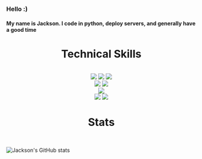 ### Hello :)
#### My name is Jackson. I code in python, deploy servers, and generally have a good time

<div align='center'>
  <h1>Technical Skills</h1><br>
  <img src = "https://img.shields.io/badge/-HTML5-E34F26?style=flat&logo=html5&logoColor=white"> <img src = "https://img.shields.io/badge/-CSS3-1572B6?style=flat&logo=css3&logoColor=white"> <img src="https://img.shields.io/badge/-Bootstrap-563D7C?style=flat&logo=bootstrap&logoColor=white"> <br />
  <img src="https://img.shields.io/badge/-django-black?style=flat&logo=django"> <img src="https://img.shields.io/badge/-Flask-0d7963?style=flat&logo=flask&logoColor=white"> <br/>
  <img src="https://img.shields.io/badge/-Python%203-black?style=flat&logo=python&logoColor=white"> <br/>
  <img src="https://img.shields.io/badge/-Problem%20Solving-ffa804?style=flat"> <img src="https://img.shields.io/badge/-Database%20Management-4d008f?style=flat"> <br>
</div>

<div align='center'>
  <h1>Stats</h1><br>
</div>

![Jackson's GitHub stats](https://github-readme-stats.vercel.app/api?username=jchoyce&count_private=true&include_all_commits=true&bg_color=0D1117&text_color=F3F3F3&title_color=E1E1E1)

<!-- ![Jackson's wakatime stats](https://github-readme-stats.vercel.app/api/wakatime?username=jchoyce) -->

<!-- ![Top Langs](https://github-readme-stats.vercel.app/api/top-langs/?username=jchoyce&layout=compact) -->
